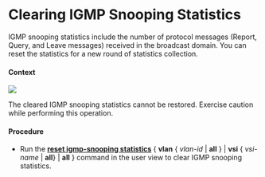 Clearing IGMP Snooping Statistics
=================================

IGMP snooping statistics include the number of protocol messages (Report, Query, and Leave messages) received in the broadcast domain. You can reset the statistics for a new round of statistics collection.

#### Context

![](../../../../public_sys-resources/notice_3.0-en-us.png) 

The cleared IGMP snooping statistics cannot be restored. Exercise caution while performing this operation.



#### Procedure

* Run the [**reset igmp-snooping statistics**](cmdqueryname=reset+igmp-snooping+statistics) { **vlan** { *vlan-id* | **all** } | **vsi** { *vsi-name* | **all**} | **all** } command in the user view to clear IGMP snooping statistics.
